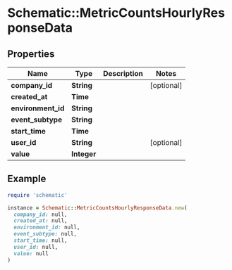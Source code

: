 # Schematic::MetricCountsHourlyResponseData

## Properties

| Name | Type | Description | Notes |
| ---- | ---- | ----------- | ----- |
| **company_id** | **String** |  | [optional] |
| **created_at** | **Time** |  |  |
| **environment_id** | **String** |  |  |
| **event_subtype** | **String** |  |  |
| **start_time** | **Time** |  |  |
| **user_id** | **String** |  | [optional] |
| **value** | **Integer** |  |  |

## Example

```ruby
require 'schematic'

instance = Schematic::MetricCountsHourlyResponseData.new(
  company_id: null,
  created_at: null,
  environment_id: null,
  event_subtype: null,
  start_time: null,
  user_id: null,
  value: null
)
```

